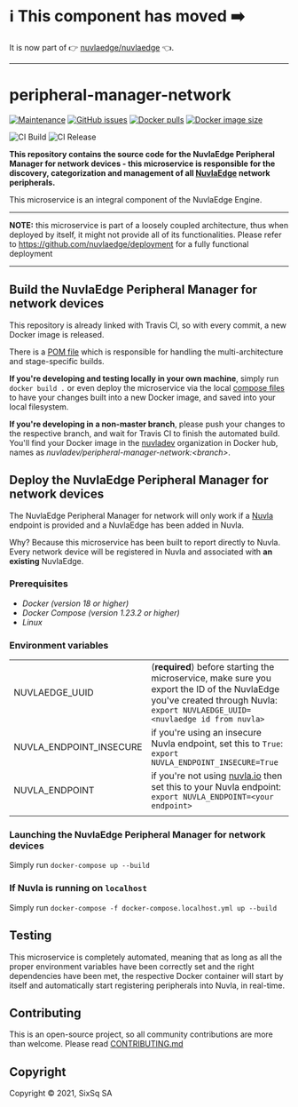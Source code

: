 # :information_source: This component has moved :arrow_right:

It is now part of :point_right: [nuvlaedge/nuvlaedge](https://github.com/nuvlaedge/nuvlaedge) 👈.

---

# peripheral-manager-network


[![Maintenance](https://img.shields.io/badge/Maintained%3F-yes-green.svg?style=for-the-badge)](https://github.com/nuvlaedge/peripheral-manager-network/graphs/commit-activity)
[![GitHub issues](https://img.shields.io/github/issues/nuvlaedge/peripheral-manager-network?style=for-the-badge&logo=github&logoColor=white)](https://GitHub.com/nuvlaedge/peripheral-manager-network/issues/)
[![Docker pulls](https://img.shields.io/docker/pulls/nuvlaedge/peripheral-manager-network?style=for-the-badge&logo=Docker&logoColor=white)](https://cloud.docker.com/u/nuvlaedge/repository/docker/nuvlaedge/peripheral-manager-network)
[![Docker image size](https://img.shields.io/docker/image-size/nuvladev/peripheral-manager-network/master?logo=docker&logoColor=white&style=for-the-badge)](https://cloud.docker.com/u/nuvlaedge/repository/docker/nuvlaedge/peripheral-manager-network)


![CI Build](https://github.com/nuvlaedge/peripheral-manager-network/actions/workflows/main.yml/badge.svg)
![CI Release](https://github.com/nuvlaedge/peripheral-manager-network/actions/workflows/release.yml/badge.svg)


**This repository contains the source code for the NuvlaEdge Peripheral Manager for network devices - this microservice is responsible for the discovery, categorization and management of all [NuvlaEdge](https://sixsq.com/nuvlaedge) network peripherals.**

This microservice is an integral component of the NuvlaEdge Engine.


---

**NOTE:** this microservice is part of a loosely coupled architecture, thus when deployed by itself, it might not provide all of its functionalities. Please refer to https://github.com/nuvlaedge/deployment for a fully functional deployment

---

## Build the NuvlaEdge Peripheral Manager for network devices

This repository is already linked with Travis CI, so with every commit, a new Docker image is released.

There is a [POM file](pom.xml) which is responsible for handling the multi-architecture and stage-specific builds.

**If you're developing and testing locally in your own machine**, simply run `docker build .` or even deploy the microservice via the local [compose files](docker-compose.yml) to have your changes built into a new Docker image, and saved into your local filesystem.

**If you're developing in a non-master branch**, please push your changes to the respective branch, and wait for Travis CI to finish the automated build. You'll find your Docker image in the [nuvladev](https://hub.docker.com/u/nuvladev) organization in Docker hub, names as _nuvladev/peripheral-manager-network:\<branch\>_.

## Deploy the NuvlaEdge Peripheral Manager for network devices

The NuvlaEdge Peripheral Manager for network will only work if a [Nuvla](https://github.com/nuvla/deployment) endpoint is provided and a NuvlaEdge has been added in Nuvla.

Why? Because this microservice has been built to report directly to Nuvla. Every network device will be registered in Nuvla and associated with **an existing** NuvlaEdge.

### Prerequisites

 - *Docker (version 18 or higher)*
 - *Docker Compose (version 1.23.2 or higher)*
 - *Linux*

### Environment variables

|                          	|                                                                                                                                                       	|
|-------------------------	|------------------------------------------------------------------------------------------------------------------------------------------------------	|
|           NUVLAEDGE_UUID 	| (**required**) before starting the microservice, make sure you export the ID of the NuvlaEdge you've created through Nuvla: `export NUVLAEDGE_UUID=<nuvlaedge id from nuvla>` 	|
| NUVLA_ENDPOINT_INSECURE 	| if you're using an insecure Nuvla endpoint, set this to `True`: `export NUVLA_ENDPOINT_INSECURE=True`                                                	|
|          NUVLA_ENDPOINT 	| if you're not using [nuvla.io](https://nuvla.io) then set this to your Nuvla endpoint: `export NUVLA_ENDPOINT=<your endpoint>`                                      	|
| | |

### Launching the NuvlaEdge Peripheral Manager for network devices

Simply run `docker-compose up --build`

### If Nuvla is running on `localhost`

Simply run `docker-compose -f docker-compose.localhost.yml up --build`

## Testing

This microservice is completely automated, meaning that as long as all the proper environment variables have been correctly set and the right dependencies have been met, the respective Docker container will start by itself and automatically start registering peripherals into Nuvla, in real-time.

## Contributing

This is an open-source project, so all community contributions are more than welcome. Please read [CONTRIBUTING.md](CONTRIBUTING.md)

## Copyright

Copyright &copy; 2021, SixSq SA
